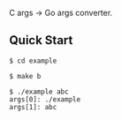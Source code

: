 C args -> Go args converter.

## Quick Start
```
$ cd example

$ make b

$ ./example abc
args[0]: ./example
args[1]: abc
```